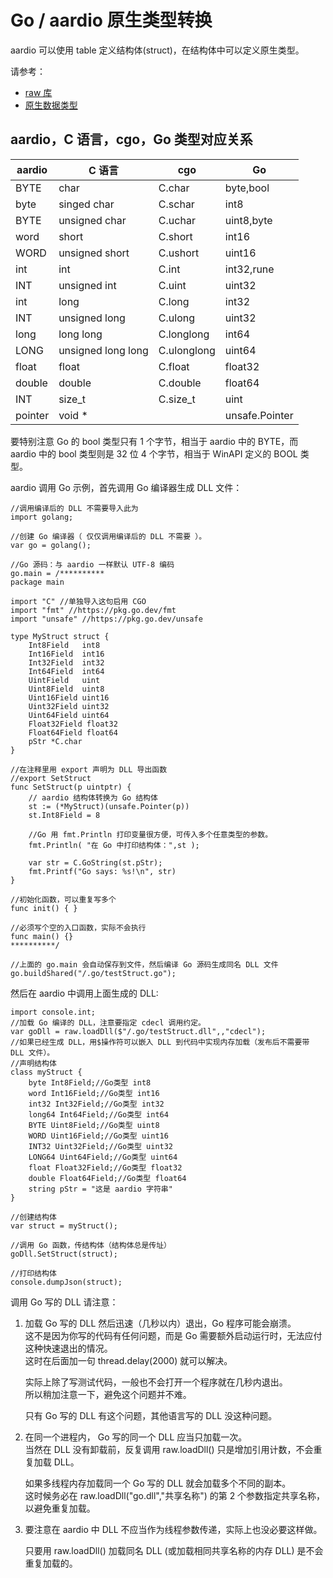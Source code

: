 # Go / aardio 原生类型转换

aardio 可以使用 table 定义结构体(struct)，在结构体中可以定义原生类型。

请参考：

- [raw 库](../../builtin/raw/api.md) 
- [原生数据类型](../../builtin/raw/datatype.md)

  
## aardio，C 语言，cgo，Go 类型对应关系

| aardio | C 语言 | cgo | Go |
| --- | --- | --- | --- |
| BYTE | char | C.char | byte,bool |
| byte | singed char | C.schar | int8 |
| BYTE | unsigned char | C.uchar | uint8,byte |
| word | short | C.short | int16 |
| WORD | unsigned short | C.ushort | uint16 |
| int | int | C.int | int32,rune |
| INT | unsigned int | C.uint | uint32 |
| int | long | C.long | int32 |
| INT | unsigned long | C.ulong | uint32 |
| long | long long | C.longlong | int64 |
| LONG | unsigned long long | C.ulonglong | uint64 |
| float | float | C.float | float32 |
| double | double | C.double | float64 |
| INT | size\_t | C.size\_t | uint |
| pointer | void \* |  | unsafe.Pointer |

要特别注意 Go 的 bool 类型只有 1 个字节，相当于 aardio 中的 BYTE，而 aardio 中的 bool 类型则是 32 位 4 个字节，相当于 WinAPI 定义的 BOOL 类型。

aardio 调用 Go 示例，首先调用 Go 编译器生成 DLL 文件： 

```aardio
//调用编译后的 DLL 不需要导入此为
import golang;

//创建 Go 编译器（ 仅仅调用编译后的 DLL 不需要 ）。 
var go = golang();

//Go 源码：与 aardio 一样默认 UTF-8 编码
go.main = /**********
package main

import "C" //单独导入这句启用 CGO
import "fmt" //https://pkg.go.dev/fmt
import "unsafe" //https://pkg.go.dev/unsafe

type MyStruct struct { 
    Int8Field   int8
    Int16Field  int16
    Int32Field  int32
    Int64Field  int64
    UintField   uint
    Uint8Field  uint8
    Uint16Field uint16
    Uint32Field uint32
    Uint64Field uint64
    Float32Field float32
    Float64Field float64
    pStr *C.char 
}

//在注释里用 export 声明为 DLL 导出函数  
//export SetStruct
func SetStruct(p uintptr) {  
    // aardio 结构体转换为 Go 结构体
    st := (*MyStruct)(unsafe.Pointer(p)) 
    st.Int8Field = 8
 
    //Go 用 fmt.Println 打印变量很方便，可传入多个任意类型的参数。 
    fmt.Println( "在 Go 中打印结构体：",st );
    
    var str = C.GoString(st.pStr);
    fmt.Printf("Go says: %s!\n", str) 
}

//初始化函数，可以重复写多个
func init() { }

//必须写个空的入口函数，实际不会执行
func main() {} 
**********/

//上面的 go.main 会自动保存到文件，然后编译 Go 源码生成同名 DLL 文件
go.buildShared("/.go/testStruct.go");
```  
然后在 aardio 中调用上面生成的 DLL:  

```aardio
import console.int;
//加载 Go 编译的 DLL，注意要指定 cdecl 调用约定。 
var goDll = raw.loadDll($"/.go/testStruct.dll",,"cdecl");
//如果已经生成 DLL，用$操作符可以嵌入 DLL 到代码中实现内存加载（发布后不需要带 DLL 文件）。
//声明结构体
class myStruct {
    byte Int8Field;//Go类型 int8
    word Int16Field;//Go类型 int16
    int32 Int32Field;//Go类型 int32
    long64 Int64Field;//Go类型 int64 
    BYTE Uint8Field;//Go类型 uint8
    WORD Uint16Field;//Go类型 uint16
    INT32 Uint32Field;//Go类型 uint32
    LONG64 Uint64Field;//Go类型 uint64
    float Float32Field;//Go类型 float32
    double Float64Field;//Go类型 float64
    string pStr = "这是 aardio 字符串"
}

//创建结构体
var struct = myStruct();

//调用 Go 函数，传结构体（结构体总是传址）
goDll.SetStruct(struct); 

//打印结构体
console.dumpJson(struct);
```  

调用 Go 写的 DLL 请注意：  
  
1.  加载 Go 写的 DLL 然后迅速（几秒以内）退出，Go 程序可能会崩溃。  
    这不是因为你写的代码有任何问题，而是 Go 需要额外启动运行时，无法应付这种快速退出的情况。  
    这时在后面加一句 thread.delay(2000) 就可以解决。  
    
    实际上除了写测试代码，一般也不会打开一个程序就在几秒内退出。  
    所以稍加注意一下，避免这个问题并不难。  
  
    只有 Go 写的 DLL 有这个问题，其他语言写的 DLL 没这种问题。  
  
2. 在同一个进程内， Go 写的同一个 DLL 应当只加载一次。  
    当然在 DLL 没有卸载前，反复调用 raw.loadDll() 只是增加引用计数，不会重复加载 DLL。  
    
    如果多线程内存加载同一个 Go 写的 DLL 就会加载多个不同的副本。  
    这时候务必在 raw.loadDll("go.dll","共享名称") 的第 2 个参数指定共享名称，以避免重复加载。  
  
3. 要注意在 aardio 中 DLL 不应当作为线程参数传递，实际上也没必要这样做。  

    只要用 raw.loadDll() 加载同名 DLL (或加载相同共享名称的内存 DLL) 是不会重复加载的。